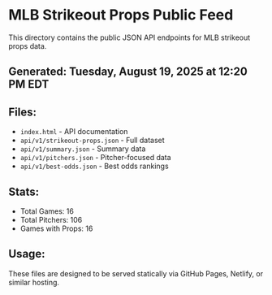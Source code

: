 # MLB Strikeout Props Public Feed

This directory contains the public JSON API endpoints for MLB strikeout props data.

## Generated: Tuesday, August 19, 2025 at 12:20 PM EDT

## Files:
- `index.html` - API documentation
- `api/v1/strikeout-props.json` - Full dataset
- `api/v1/summary.json` - Summary data
- `api/v1/pitchers.json` - Pitcher-focused data  
- `api/v1/best-odds.json` - Best odds rankings

## Stats:
- Total Games: 16
- Total Pitchers: 106
- Games with Props: 16

## Usage:
These files are designed to be served statically via GitHub Pages, Netlify, or similar hosting.
